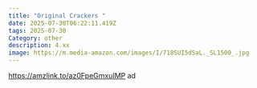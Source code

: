 ```yaml
---
title: "Original Crackers "
date: 2025-07-30T06:22:11.419Z
tags: 2025-07-30
Category: other
description: 4.xx
image: https://m.media-amazon.com/images/I/718SUI5dSaL._SL1500_.jpg
---
```

https://amzlink.to/az0FpeGmxuIMP ad